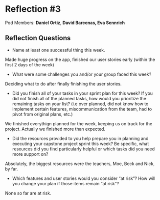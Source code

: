 # Reflection #3

Pod Members: **Daniel Ortiz, David Barcenas, Eva Sennrich**

## Reflection Questions

* Name at least one successful thing this week.

 Made huge progress on the app, finished our user stories early (within the first 2 days of the week)

* What were some challenges you and/or your group faced this week?

 Deciding what to do after finally finishing the user stories. 

* Did you finish all of your tasks in your sprint plan for this week? If you did not finish all of the planned tasks, how would you prioritize the remaining tasks on your list?  (i.e over planned, did not know how to implement certain features, miscommunication from the team, had to pivot from original plans, etc.)

 We finished everythign planned for the week, keeping us on track for the project. Actually we finished more than expected.

* Did the resources provided to you help prepare you in planning and executing your capstone project sprint this week? Be specific, what resources did you find particularly helpful or which tasks did you need more support on?

 Absolutely, the biggest resources were the teachers, Moe, Beck and Nick, by far. 

* Which features and user stories would you consider “at risk”? How will you change your plan if those items remain “at risk”?

None so far are at risk. 
